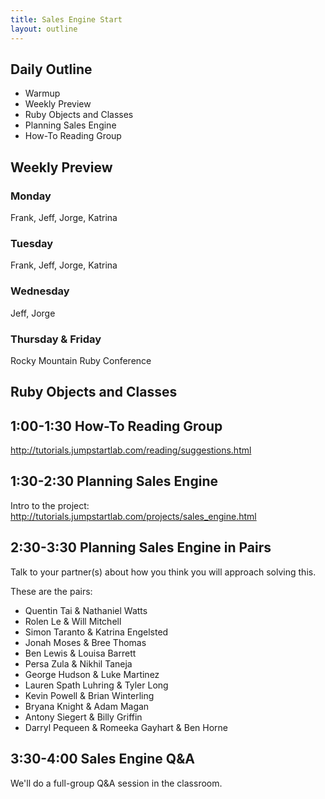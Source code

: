 ```yaml
---
title: Sales Engine Start
layout: outline
---
```


## Daily Outline

* Warmup
* Weekly Preview
* Ruby Objects and Classes
* Planning Sales Engine
* How-To Reading Group

## Weekly Preview

### Monday

Frank, Jeff, Jorge, Katrina

### Tuesday

Frank, Jeff, Jorge, Katrina

### Wednesday

Jeff, Jorge

### Thursday & Friday

Rocky Mountain Ruby Conference

## Ruby Objects and Classes

## 1:00-1:30 How-To Reading Group

http://tutorials.jumpstartlab.com/reading/suggestions.html

## 1:30-2:30 Planning Sales Engine

Intro to the project: http://tutorials.jumpstartlab.com/projects/sales_engine.html

## 2:30-3:30 Planning Sales Engine in Pairs

Talk to your partner(s) about how you think you will approach solving this.

These are the pairs:

* Quentin Tai & Nathaniel Watts
* Rolen Le & Will Mitchell
* Simon Taranto & Katrina Engelsted
* Jonah Moses & Bree Thomas
* Ben Lewis & Louisa Barrett
* Persa Zula & Nikhil Taneja
* George Hudson & Luke Martinez
* Lauren Spath Luhring & Tyler Long
* Kevin Powell & Brian Winterling
* Bryana Knight & Adam Magan
* Antony Siegert & Billy Griffin
* Darryl Pequeen &  Romeeka Gayhart & Ben Horne

## 3:30-4:00 Sales Engine Q&A

We'll do a full-group Q&A session in the classroom.